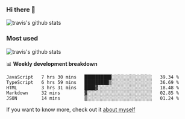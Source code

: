 ### Hi there 👋

<!--
**HondryTravis/HondryTravis** is a ✨ _special_ ✨ repository because its `README.md` (this file) appears on your GitHub profile.

Here are some ideas to get you started:

- 🔭 I’m currently working on ...
- 🌱 I’m currently learning ...
- 👯 I’m looking to collaborate on ...
- 🤔 I’m looking for help with ...
- 💬 Ask me about ...
- 📫 How to reach me: ...
- 😄 Pronouns: ...
- ⚡ Fun fact: ...
-->

![travis's github stats](https://github-readme-stats.vercel.app/api?username=HondryTravis&hide=stars)
### Most used
![travis's github stats](https://github-readme-stats.anuraghazra1.vercel.app/api/top-langs/?username=HondryTravis&layout=compact&hide_title=true)

📊 **Weekly development breakdown**

<!--START_SECTION:waka-->
```text
JavaScript   7 hrs 30 mins   ██████████░░░░░░░░░░░░░░░   39.34 % 
TypeScript   6 hrs 59 mins   █████████▒░░░░░░░░░░░░░░░   36.69 % 
HTML         3 hrs 31 mins   ████▓░░░░░░░░░░░░░░░░░░░░   18.48 % 
Markdown     32 mins         ▓░░░░░░░░░░░░░░░░░░░░░░░░   02.85 % 
JSON         14 mins         ▒░░░░░░░░░░░░░░░░░░░░░░░░   01.24 % 
```
<!--END_SECTION:waka-->

If you want to know more, check out it [about myself](https://hondrytravis.github.io/)
